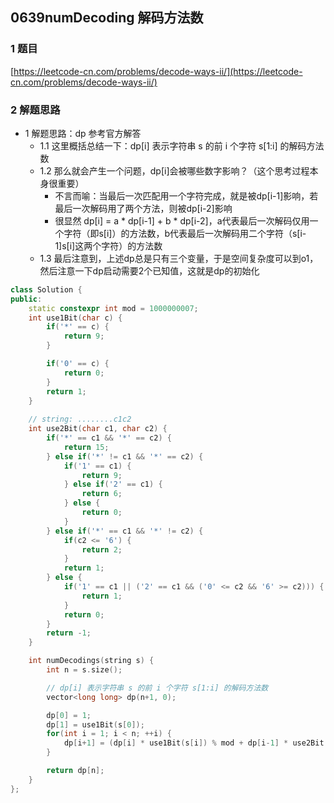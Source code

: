 ## 0639numDecoding 解码方法数

### 1 题目
[https://leetcode-cn.com/problems/decode-ways-ii/](https://leetcode-cn.com/problems/decode-ways-ii/)

### 2 解题思路
- 1 解题思路：dp 参考官方解答
  - 1.1 这里概括总结一下：dp[i] 表示字符串 s 的前 i 个字符 s[1:i] 的解码方法数
  - 1.2 那么就会产生一个问题，dp[i]会被哪些数字影响？（这个思考过程本身很重要）
    - 不言而喻：当最后一次匹配用一个字符完成，就是被dp[i-1]影响，若最后一次解码用了两个方法，则被dp[i-2]影响
    - 很显然 dp[i] = a * dp[i-1] + b * dp[i-2]，a代表最后一次解码仅用一个字符（即s[i]）的方法数，b代表最后一次解码用二个字符（s[i-1]s[i]这两个字符）的方法数
  - 1.3 最后注意到，上述dp总是只有三个变量，于是空间复杂度可以到o1，然后注意一下dp启动需要2个已知值，这就是dp的初始化
```cpp
class Solution {
public:
    static constexpr int mod = 1000000007;
    int use1Bit(char c) {
        if('*' == c) {
            return 9;
        }

        if('0' == c) {
            return 0;
        }
        return 1;
    }
    
    // string: ........c1c2
    int use2Bit(char c1, char c2) {
        if('*' == c1 && '*' == c2) {
            return 15;
        } else if('*' != c1 && '*' == c2) {
            if('1' == c1) {
                return 9;
            } else if('2' == c1) {
                return 6;
            } else {
                return 0;
            }
        } else if('*' == c1 && '*' != c2) {
            if(c2 <= '6') {
                return 2;
            }
            return 1;
        } else {
            if('1' == c1 || ('2' == c1 && ('0' <= c2 && '6' >= c2))) {
                return 1;
            }
            return 0;
        }
        return -1;
    }

    int numDecodings(string s) {
        int n = s.size();

        // dp[i] 表示字符串 s 的前 i 个字符 s[1:i] 的解码方法数
        vector<long long> dp(n+1, 0);

        dp[0] = 1;
        dp[1] = use1Bit(s[0]);
        for(int i = 1; i < n; ++i) {
            dp[i+1] = (dp[i] * use1Bit(s[i]) % mod + dp[i-1] * use2Bit(s[i-1], s[i]) % mod) % mod; 
        }

        return dp[n];
    }
};
```